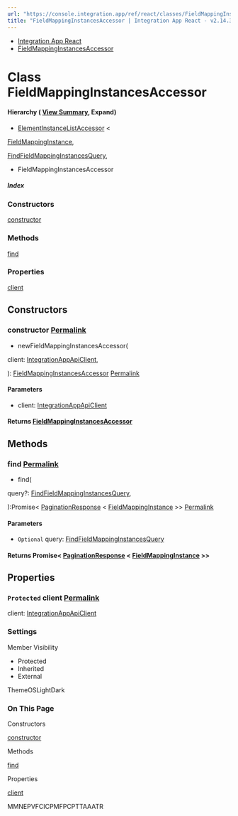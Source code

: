 ```yaml
---
url: "https://console.integration.app/ref/react/classes/FieldMappingInstancesAccessor.html"
title: "FieldMappingInstancesAccessor | Integration App React - v2.14.3"
---
```


- [Integration App React](https://console.integration.app/ref/react/index.html)
- [FieldMappingInstancesAccessor](https://console.integration.app/ref/react/classes/FieldMappingInstancesAccessor.html)

# Class FieldMappingInstancesAccessor

#### Hierarchy ( [View Summary](https://console.integration.app/ref/react/hierarchy.html\#FieldMappingInstancesAccessor), Expand)

- [ElementInstanceListAccessor](https://console.integration.app/ref/react/classes/ElementInstanceListAccessor.html) <

[FieldMappingInstance](https://console.integration.app/ref/react/interfaces/FieldMappingInstance.html),

[FindFieldMappingInstancesQuery](https://console.integration.app/ref/react/types/FindFieldMappingInstancesQuery.html),

>
  - FieldMappingInstancesAccessor

##### Index

### Constructors

[constructor](https://console.integration.app/ref/react/classes/FieldMappingInstancesAccessor.html#constructor)

### Methods

[find](https://console.integration.app/ref/react/classes/FieldMappingInstancesAccessor.html#find)

### Properties

[client](https://console.integration.app/ref/react/classes/FieldMappingInstancesAccessor.html#client)

## Constructors

### constructor [Permalink](https://console.integration.app/ref/react/classes/FieldMappingInstancesAccessor.html\#constructor)

- newFieldMappingInstancesAccessor(

client: [IntegrationAppApiClient](https://console.integration.app/ref/react/classes/_integration-app_react.IntegrationAppApiClient.html),

): [FieldMappingInstancesAccessor](https://console.integration.app/ref/react/classes/FieldMappingInstancesAccessor.html) [Permalink](https://console.integration.app/ref/react/classes/FieldMappingInstancesAccessor.html#constructorfieldmappinginstancesaccessor)





#### Parameters



- client: [IntegrationAppApiClient](https://console.integration.app/ref/react/classes/_integration-app_react.IntegrationAppApiClient.html)

#### Returns [FieldMappingInstancesAccessor](https://console.integration.app/ref/react/classes/FieldMappingInstancesAccessor.html)

## Methods

### find [Permalink](https://console.integration.app/ref/react/classes/FieldMappingInstancesAccessor.html\#find)

- find(

query?: [FindFieldMappingInstancesQuery](https://console.integration.app/ref/react/types/FindFieldMappingInstancesQuery.html),

):Promise< [PaginationResponse](https://console.integration.app/ref/react/classes/PaginationResponse.html) < [FieldMappingInstance](https://console.integration.app/ref/react/interfaces/FieldMappingInstance.html) >> [Permalink](https://console.integration.app/ref/react/classes/FieldMappingInstancesAccessor.html#find-1)





#### Parameters



- `Optional` query: [FindFieldMappingInstancesQuery](https://console.integration.app/ref/react/types/FindFieldMappingInstancesQuery.html)

#### Returns Promise< [PaginationResponse](https://console.integration.app/ref/react/classes/PaginationResponse.html) < [FieldMappingInstance](https://console.integration.app/ref/react/interfaces/FieldMappingInstance.html) >>

## Properties

### `Protected` client [Permalink](https://console.integration.app/ref/react/classes/FieldMappingInstancesAccessor.html\#client)

client: [IntegrationAppApiClient](https://console.integration.app/ref/react/classes/_integration-app_react.IntegrationAppApiClient.html)

### Settings

Member Visibility

- Protected
- Inherited
- External

ThemeOSLightDark

### On This Page

Constructors

[constructor](https://console.integration.app/ref/react/classes/FieldMappingInstancesAccessor.html#constructor)

Methods

[find](https://console.integration.app/ref/react/classes/FieldMappingInstancesAccessor.html#find)

Properties

[client](https://console.integration.app/ref/react/classes/FieldMappingInstancesAccessor.html#client)

MMNEPVFCICPMFPCPTTAAATR
